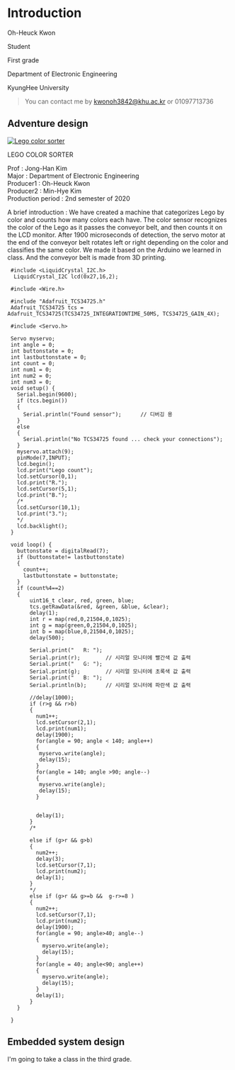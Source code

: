 

# Introduction

Oh-Heuck Kwon 

Student 

First grade 

Department of Electronic Engineering 

KyungHee University


> You can contact me by <kwonoh3842@khu.ac.kr> or 01097713736



## Adventure design

[![Lego color sorter](http://img.youtube.com/vi/54u4IRjY2-E/0.jpg)](https://youtu.be/54u4IRjY2-E?t=0s) 


LEGO COLOR SORTER

Prof : Jong-Han Kim   
Major : Department of Electronic Engineering   
Producer1 : Oh-Heuck Kwon   
Producer2 : Min-Hye Kim   
Production period : 2nd semester of 2020   

A brief introduction : We have created a machine that categorizes Lego by color and counts how many colors each have. The color sensor recognizes the color of the Lego as it passes the conveyor belt, and then counts it on the LCD monitor. After 1900 microseconds of detection, the servo motor at the end of the conveyor belt rotates left or right depending on the color and classifies the same color. We made it based on the Arduino we learned in class. And the conveyor belt is made from 3D printing.


     #include <LiquidCrystal_I2C.h>
      LiquidCrystal_I2C lcd(0x27,16,2);

     #include <Wire.h>

     #include "Adafruit_TCS34725.h"
     Adafruit_TCS34725 tcs = Adafruit_TCS34725(TCS34725_INTEGRATIONTIME_50MS, TCS34725_GAIN_4X);

     #include <Servo.h>

     Servo myservo;
     int angle = 0; 
     int buttonstate = 0;
     int lastbuttonstate = 0;
     int count = 0;
     int num1 = 0;
     int num2 = 0;
     int num3 = 0;
     void setup() {
       Serial.begin(9600);
       if (tcs.begin())
       {
         Serial.println("Found sensor");      // 디버깅 용
       }
       else
       {
         Serial.println("No TCS34725 found ... check your connections");
       }
       myservo.attach(9);
       pinMode(7,INPUT);
       lcd.begin();
       lcd.print("Lego count");
       lcd.setCursor(0,1);
       lcd.print("R.");
       lcd.setCursor(5,1);
       lcd.print("B.");
       /*
       lcd.setCursor(10,1);
       lcd.print("3.");
       */
       lcd.backlight();
     }    

     void loop() {
       buttonstate = digitalRead(7);
       if (buttonstate!= lastbuttonstate)
       {
         count++;
         lastbuttonstate = buttonstate;
       }
       if (count%4==2)
       {
           uint16_t clear, red, green, blue;
           tcs.getRawData(&red, &green, &blue, &clear);
           delay(1);
           int r = map(red,0,21504,0,1025);
           int g = map(green,0,21504,0,1025);
           int b = map(blue,0,21504,0,1025);
           delay(500);
      
           Serial.print("   R: "); 
           Serial.print(r);        // 시리얼 모니터에 빨간색 값 출력 
           Serial.print("   G: "); 
           Serial.print(g);        // 시리얼 모니터에 초록색 값 출력 
           Serial.print("   B: "); 
           Serial.println(b);      // 시리얼 모니터에 파란색 값 출력
      
           //delay(1000);
           if (r>g && r>b)
           {
             num1++;
             lcd.setCursor(2,1);
             lcd.print(num1);
             delay(1900);
             for(angle = 90; angle < 140; angle++)
             {
              myservo.write(angle);             
              delay(15);
             }
             for(angle = 140; angle >90; angle--)
             {
              myservo.write(angle);              
              delay(15);
             }


             delay(1);
           }
           /*

           else if (g>r && g>b)
           {
             num2++;
             delay(3);
             lcd.setCursor(7,1);
             lcd.print(num2);
             delay(1);
           }
           */
           else if (g>r && g>=b &&  g-r>=8 )
           {
             num2++;
             lcd.setCursor(7,1);
             lcd.print(num2);
             delay(1900);
             for(angle = 90; angle>40; angle--)
             {
               myservo.write(angle);             
               delay(15);
             }
             for(angle = 40; angle<90; angle++)
             {
               myservo.write(angle);             
               delay(15);
             }
             delay(1);
           }
       }

     }



## Embedded system design
I'm going to take a class in the third grade.



[blog]: https://hydejack.com/blog/
[portfolio]: https://hydejack.com/projects/
[resume]: https://hydejack.com/resume/
[download]: https://hydejack.com/download/
[welcome]: https://hydejack.com/
[forms]: https://hydejack.com/forms-by-example/

[features]: https://hydejack.com/#features
[news]: https://hydejack.com/#build-an-audience
[syntax]: https://hydejack.com/#syntax-highlighting
[latex]: https://hydejack.com/#beautiful-math
[dark]: https://hydejack.com/blog/hydejack/2018-09-01-introducing-dark-mode/
[search]: https://hydejack.com/#_search-input
[grid]: https://hydejack.com/blog/hydejack/

[lic]: LICENSE.md
[pro]: licenses/PRO.md
[docs]: https://hydejack.com/docs/
[ofln]: https://hydejack.com/docs/advanced/#enabling-offline-support
[math]: https://hydejack.com/docs/writing/#adding-math

[kit]: https://github.com/hydecorp/hydejack-starter-kit/releases
[src]: https://github.com/hydecorp/hydejack
[gem]: https://rubygems.org/gems/jekyll-theme-hydejack
[buy]: https://gum.co/nuOluY
[nfy]: https://app.netlify.com/start/deploy?repository=https://github.com/hydecorp/hydejack-starter-kit
[dtn]: https://www.netlify.com/img/deploy/button.svg

[gpss]: https://developers.google.com/speed/pagespeed/insights/?url=https://hydejack.com/
[hy-push-state]: https://hydecorp.github.io/hy-push-state/
[hy-drawer]: https://hydecorp.github.io/hy-drawer/
[rouge]: http://rouge.jneen.net
[katex]: https://khan.github.io/KaTeX/
[mathjax]: https://www.mathjax.org/
[tinyletter]: https://tinyletter.com/
[install]: install.md
